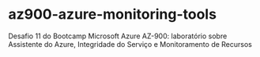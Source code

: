 # az900-azure-monitoring-tools
Desafio 11 do Bootcamp Microsoft Azure AZ-900: laboratório sobre Assistente do Azure, Integridade do Serviço e Monitoramento de Recursos
